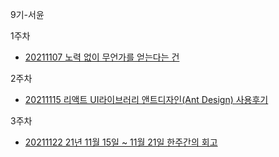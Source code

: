 9기-서윤 

1주차
- [20211107 노력 없이 무언가를 얻는다는 건](https://velog.io/@yellowish/%EB%85%B8%EB%A0%A5-%EC%97%86%EC%9D%B4-%EB%AC%B4%EC%96%B8%EA%B0%80%EB%A5%BC-%EC%96%BB%EB%8A%94%EB%8B%A4%EB%8A%94-%EA%B1%B4)

2주차
- [20211115 리액트 UI라이브러리 앤트디자인(Ant Design) 사용후기](https://velog.io/@yellowish/리액트-UI라이브러리-앤트디자인Ant-Design-사용후기)

3주차
- [20211122 21년 11월 15일 ~ 11월 21일 한주간의 회고](https://velog.io/@yellowish/11월-15일-11월-21일-한주간의-회고)
